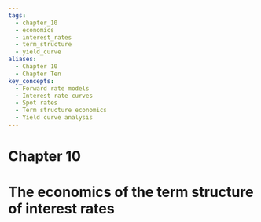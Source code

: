 ```yaml
---
tags:
  - chapter_10
  - economics
  - interest_rates
  - term_structure
  - yield_curve
aliases:
  - Chapter 10
  - Chapter Ten
key_concepts:
  - Forward rate models
  - Interest rate curves
  - Spot rates
  - Term structure economics
  - Yield curve analysis
---
```


# Chapter 10  

# The economics of the term structure of interest rates  
